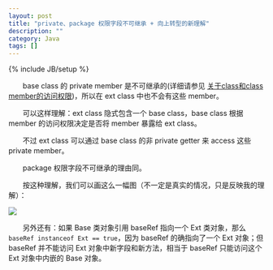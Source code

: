 ```yaml
---
layout: post
title: "private、package 权限字段不可继承 + 向上转型的新理解"
description: ""
category: Java
tags: []
---
```

{% include JB/setup %}

　　base class 的 private member 是不可继承的(详细请参见 [关于class和class member的访问权限](/java/2009/03/19/accessibility-of-class-and-class-member))，所以在 ext class 中也不会有这些 member。

　　可以这样理解：ext class 隐式包含一个 base class，base class 根据 member 的访问权限决定是否将 member 暴露给 ext class。

　　不过 ext class 可以通过 base class 的非 private getter 来 access 这些 private member。

　　package 权限字段不可继承的理由同。

　　按这种理解，我们可以画这么一幅图（不一定是真实的情况，只是反映我的理解）：

![](https://farm2.staticflickr.com/1454/23293777983_35772057d0_o_d.png)

　　另外还有：如果 Base 类对象引用 baseRef 指向一个 Ext 类对象，那么 `baseRef instanceof Ext == true`，因为 baseRef 的确指向了一个 Ext 对象；但 baseRef 并不能访问 Ext 对象中新字段和新方法，相当于 baseRef 只能访问这个 Ext 对象中内嵌的 Base 对象。
